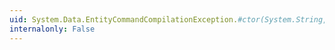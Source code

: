 ```yaml
---
uid: System.Data.EntityCommandCompilationException.#ctor(System.String,System.Exception)
internalonly: False
---
```

